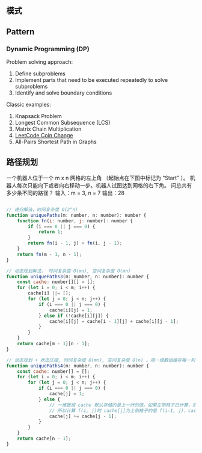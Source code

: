 
## 模式

## Pattern

### Dynamic Programming (DP)

Problem solving approach:

1. Define subproblems
2. Implement parts that need to be executed repeatedly to solve subproblems
3. Identify and solve boundary conditions

Classic examples:

1. Knapsack Problem
2. Longest Common Subsequence (LCS)
3. Matrix Chain Multiplication
4. [LeetCode Coin Change](https://leetcode-cn.com/problems/coin-change/)
5. All-Pairs Shortest Path in Graphs

## 路径规划

一个机器人位于一个 m x n 网格的左上角 （起始点在下图中标记为 “Start” ）。
机器人每次只能向下或者向右移动一步。机器人试图达到网格的右下角。
问总共有多少条不同的路径？
输入：m = 3, n = 7
输出：28

```js

// 递归解法，时间复杂度 O(2^n) 
function uniquePaths(m: number, n: number): number {
    function fn(i: number, j: number): number {
        if (i === 0 || j === 0) {
            return 1;
        }
        return fn(i - 1, j) + fn(i, j - 1);
    }
    return fn(m - 1, n - 1);
}

// 动态规划解法， 时间复杂度 O(mn), 空间复杂度 O(mn)
function uniquePaths3(m: number, n: number): number {
    const cache: number[][] = [];
    for (let i = 0; i < m; i++) {
        cache[i] ||= [];
        for (let j = 0; j < n; j++) {
            if (i === 0 || j === 0) {
                cache[i][j] = 1;
            } else if (!cache[i][j]) {
                cache[i][j] = cache[i - 1][j] + cache[i][j - 1];
            }
        }
    }
    return cache[m - 1][n - 1];
}

// 动态规划 + 状态压缩, 时间复杂度 O(mn), 空间复杂度 O(n) 。用一维数组缓存每一列已经计算过的最大值。 
function uniquePaths4(m: number, n: number): number {
    const cache: number[] = [];
    for (let i = 0; i < m; i++) {
        for (let j = 0; j < n; j++) {
            if (i === 0 || j === 0) {
                cache[j] = 1;
            } else {
                // 一维数组 cache 默认存储的是上一行的值。如果左侧格子已计算，则覆盖更新 cache 对应的列。
                // 所以计算 f(i, j)时 cache[j]为上侧格子的值 f(i-1, j)，cache[j-1]为刚覆盖更新的左侧格子的值 f(i, j-1)
                cache[j] += cache[j - 1];
            }
        }
    }
    return cache[n - 1];
}
```
